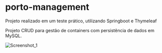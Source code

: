 # porto-management

Projeto realizado em um teste prático, utilizando Springboot e Thymeleaf

Projeto CRUD para gestão de containers com persistência de dados em MySQL.

![Screenshot_1](https://user-images.githubusercontent.com/107589826/223054108-663fe27a-8ad5-4fd5-a64e-2b4a2a239d37.png)
